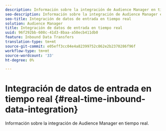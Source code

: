 ```yaml
---
description: Información sobre la integración de Audience Manager en tiempo real.
seo-description: Información sobre la integración de Audience Manager en tiempo real.
seo-title: Integración de datos de entrada en tiempo real
solution: Audience Manager
title: Integración de datos de entrada en tiempo real
uuid: 96f292bb-608c-41d3-8baa-a58ecb411db0
feature: Inbound Data Transfers
translation-type: tm+mt
source-git-commit: e05eff3cc04e4a82399752c862e2b2370286f96f
workflow-type: tm+mt
source-wordcount: '33'
ht-degree: 0%

---
```



# Integración de datos de entrada en tiempo real {#real-time-inbound-data-integration}

Información sobre la integración de Audience Manager en tiempo real.

<!-- c_rt_data_int.xml -->